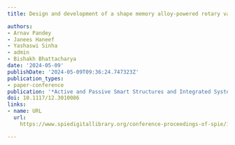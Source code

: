 ```yaml
---
title: Design and development of a shape memory alloy-powered rotary variable stiffness actuator embedded with an agonist-antagonist mechanism

authors:
- Arnav Pandey
- Janees Haneef
- Yashaswi Sinha
- admin
- Bishakh Bhattacharya
date: '2024-05-09'
publishDate: '2024-05-09T09:36:24.747323Z'
publication_types:
- paper-conference
publication: '*Active and Passive Smart Structures and Integrated Systems XVIII*'
doi: 10.1117/12.3010086
links:
- name: URL
  url: 
    https://www.spiedigitallibrary.org/conference-proceedings-of-spie/12946/3010086/Design-and-development-of-a-shape-memory-alloy-powered-rotary/10.1117/12.3010086.full

---
```

